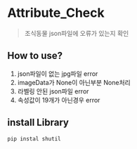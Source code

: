 # Attribute_Check
> 조식동물 json파일에 오류가 있는지 확인

## How to use?
1. json파일이 없는 jpg파일 error
2. imageData가 None이 아닌부분 None처리 
3. 라벨링 안된 json파일 error
4. 속성값이 19개가 아닌경우 error

## install Library
```
pip instal shutil
```